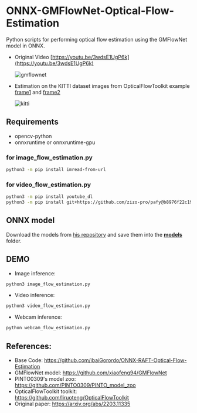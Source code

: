 # ONNX-GMFlowNet-Optical-Flow-Estimation
Python scripts for performing optical flow estimation using the GMFlowNet model in ONNX.

- Original Video [https://youtu.be/3wdsE1UgP6k](https://youtu.be/3wdsE1UgP6k)

  ![gmflownet](https://user-images.githubusercontent.com/53618876/179008754-f46cfe1c-38d8-4814-b6b5-0e5b37b1e587.gif)

- Estimation on the KITTI dataset images from OpticalFlowToolkit example [frame1](https://github.com/liruoteng/OpticalFlowToolkit/blob/master/data/example/KITTI/frame1.png) and [frame2](https://github.com/liruoteng/OpticalFlowToolkit/blob/master/data/example/KITTI/frame2.png)

  ![kitti](https://user-images.githubusercontent.com/53618876/179009789-c4ad7093-4bbc-4840-80b5-cdddf725313e.jpg)

## Requirements
- opencv-python
- onnxruntime or onnxruntime-gpu

### for image_flow_estimation.py
```bash
python3 -m pip install imread-from-url
```

### for video_flow_estimation.py
```bash
python3 -m pip install youtube_dl
python3 -m pip install git+https://github.com/zizo-pro/pafy@b8976f22c19e4ab5515cacbfae0a3970370c102b
```

## ONNX model
Download the models from [his repository](https://github.com/PINTO0309/PINTO_model_zoo/tree/main/306_GMFlowNet) and save them into the **[models](https://github.com/fateshelled/ONNX-GMFlowNet-Optical-Flow-Estimation/tree/main/models)** folder.


## DEMO
- Image inference:
```bash
python3 image_flow_estimation.py
```

- Video inference:
```bash
python3 video_flow_estimation.py
```

- Webcam inference:
```bash
python webcam_flow_estimation.py
```


## References:

- Base Code: https://github.com/ibaiGorordo/ONNX-RAFT-Optical-Flow-Estimation
- GMFlowNet model: https://github.com/xiaofeng94/GMFlowNet
- PINTO0309's model zoo: https://github.com/PINTO0309/PINTO_model_zoo
- OpticalFlowToolkit toolkit: https://github.com/liruoteng/OpticalFlowToolkit
- Original paper: https://arxiv.org/abs/2203.11335
